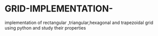 # GRID-IMPLEMENTATION-
implementation of rectangular ,triangular,hexagonal and trapezoidal grid using python and study their properties
